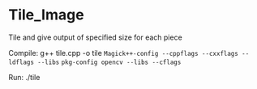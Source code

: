 # Tile_Image
Tile and give output of specified size for each piece

Compile:
g++ tile.cpp -o tile `Magick++-config --cppflags --cxxflags --ldflags --libs` `pkg-config opencv --libs --cflags`

Run:
./tile
